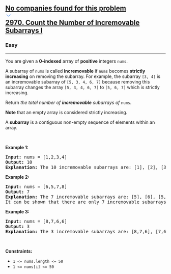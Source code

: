 <h2><a href="https://leetcode.com/problems/count-the-number-of-incremovable-subarrays-i/"><div id="big-omega-company-tags"><div id="big-omega-topbar"><div class="companyTagsContainer" style="overflow-x: scroll; flex-wrap: nowrap;"><div class="companyTagsContainer--tag">No companies found for this problem</div></div><div class="companyTagsContainer--chevron"><div><svg version="1.1" id="icon" xmlns="http://www.w3.org/2000/svg" xmlns:xlink="http://www.w3.org/1999/xlink" x="0px" y="0px" viewBox="0 0 32 32" fill="#4087F1" xml:space="preserve" style="width: 20px;"><polygon points="16,22 6,12 7.4,10.6 16,19.2 24.6,10.6 26,12 "></polygon><rect id="_x3C_Transparent_Rectangle_x3E_" class="st0" fill="none" width="32" height="32"></rect></svg></div></div></div></div>2970. Count the Number of Incremovable Subarrays I</a></h2><h3>Easy</h3><hr><div><p>You are given a <strong>0-indexed</strong> array of <strong>positive</strong> integers <code>nums</code>.</p>

<p>A subarray of <code>nums</code> is called <strong>incremovable</strong> if <code>nums</code> becomes <strong>strictly increasing</strong> on removing the subarray. For example, the subarray <code>[3, 4]</code> is an incremovable subarray of <code>[5, 3, 4, 6, 7]</code> because removing this subarray changes the array <code>[5, 3, 4, 6, 7]</code> to <code>[5, 6, 7]</code> which is strictly increasing.</p>

<p>Return <em>the total number of <strong>incremovable</strong> subarrays of</em> <code>nums</code>.</p>

<p><strong>Note</strong> that an empty array is considered strictly increasing.</p>

<p>A <strong>subarray</strong> is a contiguous non-empty sequence of elements within an array.</p>

<p>&nbsp;</p>
<p><strong class="example">Example 1:</strong></p>

<pre><strong>Input:</strong> nums = [1,2,3,4]
<strong>Output:</strong> 10
<strong>Explanation:</strong> The 10 incremovable subarrays are: [1], [2], [3], [4], [1,2], [2,3], [3,4], [1,2,3], [2,3,4], and [1,2,3,4], because on removing any one of these subarrays nums becomes strictly increasing. Note that you cannot select an empty subarray.
</pre>

<p><strong class="example">Example 2:</strong></p>

<pre><strong>Input:</strong> nums = [6,5,7,8]
<strong>Output:</strong> 7
<strong>Explanation:</strong> The 7 incremovable subarrays are: [5], [6], [5,7], [6,5], [5,7,8], [6,5,7] and [6,5,7,8].
It can be shown that there are only 7 incremovable subarrays in nums.
</pre>

<p><strong class="example">Example 3:</strong></p>

<pre><strong>Input:</strong> nums = [8,7,6,6]
<strong>Output:</strong> 3
<strong>Explanation:</strong> The 3 incremovable subarrays are: [8,7,6], [7,6,6], and [8,7,6,6]. Note that [8,7] is not an incremovable subarray because after removing [8,7] nums becomes [6,6], which is sorted in ascending order but not strictly increasing.
</pre>

<p>&nbsp;</p>
<p><strong>Constraints:</strong></p>

<ul>
	<li><code>1 &lt;= nums.length &lt;= 50</code></li>
	<li><code>1 &lt;= nums[i] &lt;= 50</code></li>
</ul>
</div>